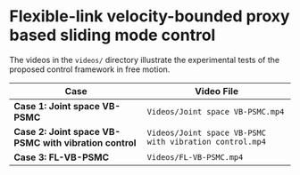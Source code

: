 # Flexible-link velocity-bounded proxy based sliding mode control

The videos in the `videos/` directory illustrate the experimental tests of the proposed control framework in free motion.

| **Case**                          | **Video File**      |
|---------------------------------|---------------------|
| **Case 1: Joint space VB-PSMC** | `Videos/Joint space VB-PSMC.mp4` |
| **Case 2: Joint space VB-PSMC with vibration control**| `Videos/Joint space VB-PSMC with vibration control.mp4` |
| **Case 3: FL-VB-PSMC** | `Videos/FL-VB-PSMC.mp4` |
